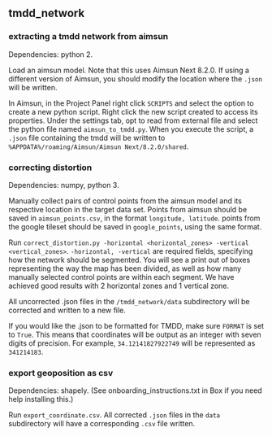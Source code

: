 ## tmdd_network

### extracting a tmdd network from aimsun

Dependencies: python 2.

Load an aimsun model. Note that this uses Aimsun Next 8.2.0. If using a different version of Aimsun, you should modify the location where the `.json` will be written.

In Aimsun, in the Project Panel right click `SCRIPTS` and select the option to create a new python script. Right click the new script created to access its properties. Under the settings tab, opt to read from external file and select the python file named `aimsun_to_tmdd.py`. When you execute the script, a `.json` file containing the tmdd will be written to `%APPDATA%/roaming/Aimsun/Aimsun Next/8.2.0/shared`. 

### correcting distortion

Dependencies: numpy, python 3.

Manually collect pairs of control points from the aimsun model and its respective location in the target data set. Points from aimsun should be saved in `aimsun_points.csv`, in the format `longitude, latitude`. points from the google tileset should be saved in `google_points`, using the same format.

Run `correct_distortion.py -horizontal <horizontal_zones> -vertical <vertical_zones>`. `-horizontal, -vertical` are required fields, specifying how the network should be segmented. You will see a print out of boxes representing the way the map has been divided, as well as how many manually selected control points are within each segment. We have achieved good results with 2 horizontal zones and 1 vertical zone.

All uncorrected .json files in the `/tmdd_network/data` subdirectory will be corrected and written to a new file.

If you would like the .json to be formatted for TMDD, make sure `FORMAT` is set to `True`. This means that coordinates will be output as an integer with seven digits of precision. For example, `34.12141827922749` will be represented as `341214183`. 

### export geoposition as csv

Dependencies: shapely. (See onboarding_instructions.txt in Box if you need help installing this.)

Run `export_coordinate.csv`. All corrected `.json` files in the `data` subdirectory will have a corresponding `.csv` file written.
